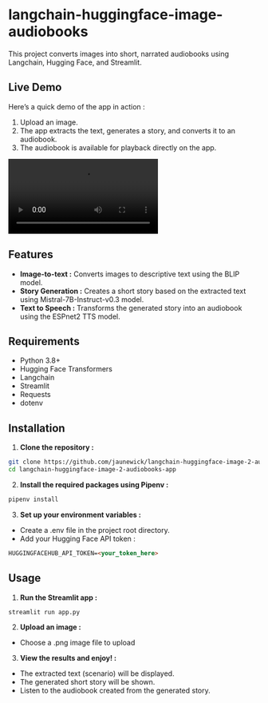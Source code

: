 # langchain-huggingface-image-audiobooks

This project converts images into short, narrated audiobooks using Langchain, Hugging Face, and Streamlit.

## Live Demo
Here’s a quick demo of the app in action :

1. Upload an image.
2. The app extracts the text, generates a story, and converts it to an audiobook.
3. The audiobook is available for playback directly on the app.

![live demo mp4](.img/live_demo.mp4)

## Features
- **Image-to-text :** Converts images to descriptive text using the BLIP model.
- **Story Generation :** Creates a short story based on the extracted text using Mistral-7B-Instruct-v0.3 model.
- **Text to Speech :** Transforms the generated story into an audiobook using the ESPnet2 TTS model.

## Requirements
- Python 3.8+
- Hugging Face Transformers
- Langchain
- Streamlit
- Requests
- dotenv

## Installation
1. **Clone the repository :**
```bash
git clone https://github.com/jaunewick/langchain-huggingface-image-2-audiobooks-app.git
cd langchain-huggingface-image-2-audiobooks-app
```

2. **Install the required packages using Pipenv :**
```bash
pipenv install
```

3. **Set up your environment variables :**
- Create a .env file in the project root directory.
- Add your Hugging Face API token :
```md
HUGGINGFACEHUB_API_TOKEN=<your_token_here>
```

## Usage
1. **Run the Streamlit app :**
```bash
streamlit run app.py
```

2. **Upload an image :**

- Choose a .png image file to upload

3. **View the results and enjoy! :**
- The extracted text (scenario) will be displayed.
- The generated short story will be shown.
- Listen to the audiobook created from the generated story.
